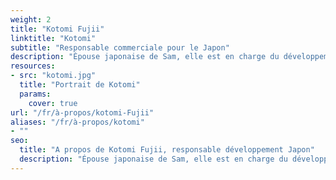 ```yaml
---
weight: 2
title: "Kotomi Fujii"
linktitle: "Kotomi"
subtitle: "Responsable commerciale pour le Japon"
description: "Épouse japonaise de Sam, elle est en charge du développement de Oui Ski en lien avec le Japon. Traductrice du site internet en japonais, elle coordonne les prestations de Oui Ski au Japon."
resources:
- src: "kotomi.jpg"
  title: "Portrait de Kotomi"
  params:
    cover: true
url: "/fr/à-propos/kotomi-Fujii"
aliases: "/fr/à-propos/kotomi"
- ""
seo:
  title: "A propos de Kotomi Fujii, responsable développement Japon"
  description: "Épouse japonaise de Sam, elle est en charge du développement de Oui Ski en lien avec le Japon. Traductrice du site internet en japonais, elle coordonne les prestations de Oui Ski au Japon."
---
```


